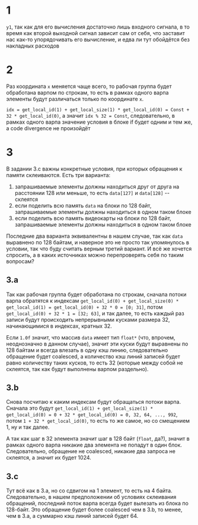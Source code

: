 # 1
`y1`, так как для его вычисления достаточно лишь входного сигнала, 
в то время как второй выходной сигнал зависит сам от себя, 
что заставит нас как-то упорядочивать его вычисление, 
и едва ли тут обойдётся без накладных расходов

# 2
Раз координата `x` меняется чаще всего, то рабочая группа 
будет обработана варпом по строкам, то есть в рамках одного варпа 
элементы будут различаться только по координате `x`.

`idx = get_local_id(1) + get_local_size(1) * get_local_id(0) = Const + 32 * get_local_id(0)`, 
а значит `idx % 32 = Const`, следовательно, в рамках одного варпа 
значение условия в блоке if будет одним и тем же, а code divergence не произойдёт

# 3
В задании 3.c важны конкретные условия, при которых обращения к памяти склеиваются.
Есть три варианта:
1. запрашиваемые элементы должны находиться друг от друга на расстоянии 128 или меньше, 
   то есть `data[127]` и `data[128]` -- склеятся
2. если поделить всю память `data` на блоки по 128 байт, запрашиваемые элементы 
   должны находиться в одном таком блоке
3. если поделить всю память видеокарты на блоки по 128 байт, запрашиваемые элементы
   должны находиться в одном таком блоке
   
Последние два варианта эквивалентны в нашем случае, так как `data` выравнено по 128 байтам,
и наверное это не просто так упомянулось в условии, так что буду считать верным третий вариант.
И всё же хочется спросить, а в каких источниках можно перепроверять себя по таким вопросам?

## 3.a
Так как рабочая группа будет обработана по строкам, сначала потоки варпа обратятся
к индексам `get_local_id(0) + get_local_size(0) * get_local_id(1) = get_local_id(0) + 32 * 0 = [0; 31]`,
потом `get_local_id(0) + 32 * 1 = [32; 63]`, и так далее, то есть
каждый раз записи будут происходить непрерывными кусками размера 32, 
начинающимися в индексах, кратных 32.

Если `1.0f` значит, что массив `data` имеет тип `float*` (что, впрочем, неоднозначно в данном случае),
значит эти куски будут выравнены по 128 байтам и всегда влезать в одну кэш линию,
следовательно обращение будет coalesced, а количество кэш линий записей будет равно количеству таких кусков,
то есть 32 (которые между собой не склеятся, так как будут выполнены варпом раздельно).

## 3.b

Снова посчитаю к каким индексам будут обращаться потоки варпа.
Сначала это будут `get_local_id(1) + get_local_size(1) * get_local_id(0) = 0 + 32 * get_local_id(0) = 0, 32, 64, ..., 992`,
потом `1 + 32 * get_local_id(0)`, то есть то же самое, но со смещением 1, ну и так далее.

А так как шаг в 32 элемента значит шаг в 128 байт (`float`, да?), значит в рамках
одного варпа никакие два элемента не попадут в один блок.
Следовательно, обращение не coalesced, никакие два запроса не склеятся, а значит их будет 1024.

## 3.c

Тут всё как в 3.a, но со сдвигом на 1 элемент, то есть на 4 байта. 
Следовательно, в нашем предположении об условиях склеивания обращений,
последний поток варпа всегда будет вылезать из блока по 128-байт.
Это обращение будет более coalesced чем в 3.b, то менее, чем в 3.a, 
а суммарно кэш линий записей будет 64.